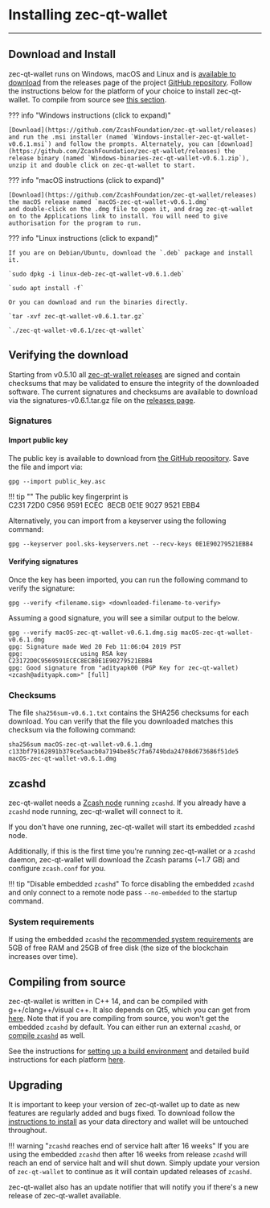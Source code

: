 # Installing zec-qt-wallet
---

## Download and Install

zec-qt-wallet runs on Windows, macOS and Linux and is [available to download](https://github.com/ZcashFoundation/zec-qt-wallet/releases) from the releases page of the project [GitHub repository](https://github.com/ZcashFoundation/zec-qt-wallet/). Follow the instructions below for the platform of your choice to install zec-qt-wallet. To compile from source see [this section](compile-from-source).

??? info "Windows instructions (click to expand)"

    [Download](https://github.com/ZcashFoundation/zec-qt-wallet/releases) and run the .msi installer (named `Windows-installer-zec-qt-wallet-v0.6.1.msi`) and follow the prompts. Alternately, you can [download](https://github.com/ZcashFoundation/zec-qt-wallet/releases) the release binary (named `Windows-binaries-zec-qt-wallet-v0.6.1.zip`), unzip it and double click on zec-qt-wallet to start.

??? info "macOS instructions (click to expand)"

    [Download](https://github.com/ZcashFoundation/zec-qt-wallet/releases) the macOS release named `macOS-zec-qt-wallet-v0.6.1.dmg`
    and double-click on the .dmg file to open it, and drag zec-qt-wallet on to the Applications link to install. You will need to give authorisation for the program to run.

??? info "Linux instructions (click to expand)"

    If you are on Debian/Ubuntu, download the `.deb` package and install it.
    
    `sudo dpkg -i linux-deb-zec-qt-wallet-v0.6.1.deb`
    
    `sudo apt install -f`

    Or you can download and run the binaries directly.
    
    `tar -xvf zec-qt-wallet-v0.6.1.tar.gz`
    
    `./zec-qt-wallet-v0.6.1/zec-qt-wallet` 

## Verifying the download

Starting from v0.5.10 all [zec-qt-wallet releases](https://github.com/ZcashFoundation/zec-qt-wallet/releases) are signed and contain checksums that may be validated to ensure the integrity of the downloaded software. The current signatures and checksums are available to download via the signatures-v0.6.1.tar.gz file on the [releases page](https://github.com/ZcashFoundation/zec-qt-wallet/releases).

### Signatures

#### Import public key

The public key is available to download from [the GitHub repository](https://raw.githubusercontent.com/ZcashFoundation/zec-qt-wallet/master/public_key.asc). Save the file and import via: 

`gpg --import public_key.asc`

!!! tip ""
	The public key fingerprint is C231 72D0 C956 9591 ECEC  8ECB 0E1E 9027 9521 EBB4

Alternatively, you can import from a keyserver using the following command:

`gpg --keyserver pool.sks-keyservers.net --recv-keys 0E1E90279521EBB4`

#### Verifying signatures

Once the key has been imported, you can run the following command to verify the signature:

`gpg --verify <filename.sig> <downloaded-filename-to-verify>`

Assuming a good signature, you will see a similar output to the below.

```
gpg --verify macOS-zec-qt-wallet-v0.6.1.dmg.sig macOS-zec-qt-wallet-v0.6.1.dmg
gpg: Signature made Wed 20 Feb 11:06:04 2019 PST
gpg:                using RSA key C23172D0C9569591ECEC8ECB0E1E90279521EBB4
gpg: Good signature from "adityapk00 (PGP Key for zec-qt-wallet) <zcash@adityapk.com>" [full]
```

### Checksums

The file `sha256sum-v0.6.1.txt` contains the SHA256 checksums for each download. You can verify that the file you downloaded matches this checksum via the following command:

```
sha256sum macOS-zec-qt-wallet-v0.6.1.dmg
c133bf79162891b379ce5aacb0a7194be85c7fa6749bda24708d673686f51de5  macOS-zec-qt-wallet-v0.6.1.dmg
```

## zcashd

zec-qt-wallet needs a [Zcash node](https://zcash.readthedocs.io/en/latest/rtd_pages/user_guide.html#installation) running `zcashd`. If you already have a `zcashd` node running, zec-qt-wallet will connect to it. 

If you don't have one running, zec-qt-wallet will start its embedded `zcashd` node. 

Additionally, if this is the first time you're running zec-qt-wallet or a `zcashd` daemon, zec-qt-wallet will download the Zcash params (~1.7 GB) and configure `zcash.conf` for you. 

!!! tip "Disable embedded `zcashd`"
    To force disabling the embedded `zcashd` and only connect to a remote node pass `--no-embedded` to the startup command.

### System requirements

If using the embedded `zcashd` the [recommended system requirements](https://zcash.readthedocs.io/en/latest/rtd_pages/user_guide.html#getting-started) are 5GB of free RAM and 25GB of free disk (the size of the blockchain increases over time).

## Compiling from source
zec-qt-wallet is written in C++ 14, and can be compiled with g++/clang++/visual c++. It also depends on Qt5, which you can get from [here](https://www.qt.io/download). Note that if you are compiling from source, you won't get the embedded `zcashd` by default. You can either run an external `zcashd`, or [compile `zcashd`](/setting-up-build-env/#compiling-zcashd-for-embedded-zcashd) as well. 

See the instructions for [setting up a build environment](/setting-up-build-env) and detailed build instructions for each platform [here](/compile-from-source).

## Upgrading

It is important to keep your version of zec-qt-wallet up to date as new features are regularly added and bugs fixed. To download follow the [instructions to install](/installation/#download-and-install) as your data directory and wallet will be untouched throughout. 

!!! warning "`zcashd` reaches end of service halt after 16 weeks"
    If you are using the embedded `zcashd` then after 16 weeks from release `zcashd` will reach an end of service halt and will shut down. Simply update your version of `zec-qt-wallet` to continue as it will contain updated releases of `zcashd`.

zec-qt-wallet also has an update notifier that will notify you if there's a new release of zec-qt-wallet available.
